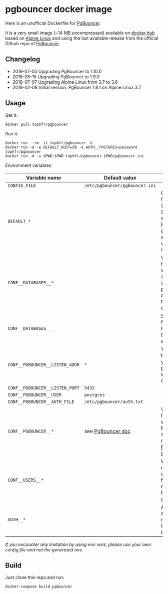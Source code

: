 # pgbouncer docker image

Here is an unofficial Dockerfile for [PgBouncer][pgbouncer].

It is a very small image (~14 MB uncompressed) available on [docker hub][dockerhubpage] based on [Alpine Linux][alpinehubpage] and using the last available release from the official Github repo of [PgBouncer][pgbouncer].


## Changelog

- 2019-07-05 Upgrading PgBouncer to 1.10.0
- 2018-08-15 Upgrading PgBouncer to 1.9.0
- 2018-07-07 Upgrading Alpine Linux from 3.7 to 3.8
- 2018-02-08 Initial version: PgBouncer 1.8.1 on Alpine Linux 3.7


## Usage

Get it:

    docker pull tophfr/pgbouncer

Run it:

    docker run --rm -it tophfr/pgbouncer -h
    docker run -d -e DEFAULT_HOST=db -e AUTH__POSTGRES=password tophfr/pgbouncer
    docker run -d -v $PWD:$PWD tophfr/pgbouncer $PWD/pgbouncer.ini

Environment variables:

| Variable name                  | Default value                  | Description
| ------------------------------ | ------------------------------ | -----------
| `CONFIG_FILE`                  | `/etc/pgbouncer/pgbouncer.ini` |
| `DEFAULT_*`                    |                                | Configuration for the defaut (`*`) database. See database section in [PgBouncer doc][pgbdoc_db] for available variable names.
| `CONF__DATABASES__*`           |                                | Variable name has to end with DB name and value should be populated as described in the [PgBouncer doc][pgbdoc_db].
| `CONF__DATABASES____`          |                                | Special value for `*` database. Generated if `DEFAULT_*` vars are defined.
| `CONF__PGBOUNCER__LISTEN_ADDR` | `*`                            | You should'nt touch this if you want pgbouncer to work in the docker world.
| `CONF__PGBOUNCER__LISTEN_PORT` | `5432`                         |
| `CONF__PGBOUNCER__USER`        | `postgres`                     |
| `CONF__PGBOUNCER__AUTH_FILE`   | `/etc/pgbouncer/auth.txt`      |
| `CONF__PGBOUNCER__*`           | see [PgBouncer doc][pgbdoc]    | Variable name has to end with any PgBouncer setting. Please refer to [PgBouncer doc][pgbdoc_db].
| `CONF__USERS__*`               |                                | Will fill the users section of the config file. Please refer to [PgBouncer doc][pgbdoc_usr].
| `AUTH__*`                      |                                | Allow you to define a list of user/password tha will be put in the auth file.

*If you encounter any limitation by using env vars, please use your own config file and not the generated one.*


## Build

Just clone this repo and run:

    docker-compose build pgbouncer


  [pgbouncer]: https://pgbouncer.github.io/ "Lightweight connection pooler for PostgreSQL"
  [pgbdoc]: https://pgbouncer.github.io/config.html "Lightweight connection pooler for PostgreSQL"
  [pgbdoc_db]: https://pgbouncer.github.io/config.html#section-databases "Lightweight connection pooler for PostgreSQL"
  [pgbdoc_usr]: https://pgbouncer.github.io/config.html#section-users "Lightweight connection pooler for PostgreSQL"
  [dockerhubpage]: https://hub.docker.com/r/tophfr/pgbouncer/ "PgBouncer docker hub page"
  [alpinehubpage]: https://hub.docker.com/_/alpine/ "A minimal Docker image based on Alpine Linux with a complete package index and only 5 MB in size!"

